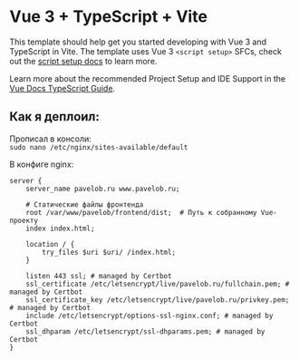 # Vue 3 + TypeScript + Vite

This template should help get you started developing with Vue 3 and TypeScript in Vite. The template uses Vue 3 `<script setup>` SFCs, check out the [script setup docs](https://v3.vuejs.org/api/sfc-script-setup.html#sfc-script-setup) to learn more.

Learn more about the recommended Project Setup and IDE Support in the [Vue Docs TypeScript Guide](https://vuejs.org/guide/typescript/overview.html#project-setup).


## Как я деплоил:

Прописал в консоли:  
```sudo nano /etc/nginx/sites-available/default```

В конфиге nginx:
```
server {
    server_name pavelob.ru www.pavelob.ru;

    # Статические файлы фронтенда
    root /var/www/pavelob/frontend/dist;  # Путь к собранному Vue-проекту
    index index.html;

    location / {
        try_files $uri $uri/ /index.html;
    }

    listen 443 ssl; # managed by Certbot
    ssl_certificate /etc/letsencrypt/live/pavelob.ru/fullchain.pem; # managed by Certbot
    ssl_certificate_key /etc/letsencrypt/live/pavelob.ru/privkey.pem; # managed by Certbot
    include /etc/letsencrypt/options-ssl-nginx.conf; # managed by Certbot
    ssl_dhparam /etc/letsencrypt/ssl-dhparams.pem; # managed by Certbot
}
```

 
